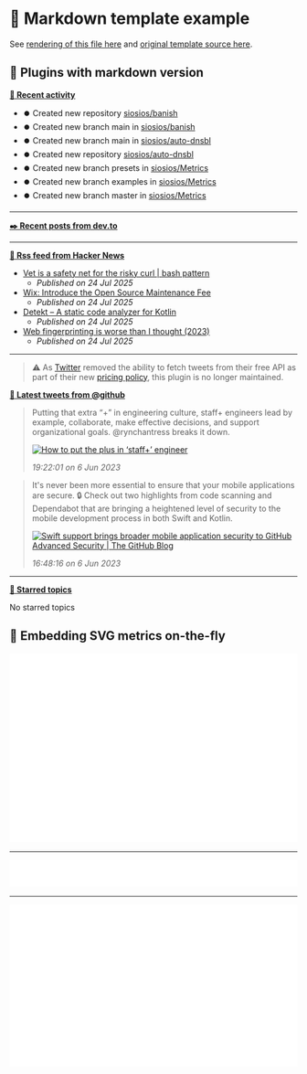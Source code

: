 # 📒 Markdown template example

See [rendering of this file here](https://github.com/siosios/metrics/blob/examples/metrics.markdown.full.md) and [original template source here](https://github.com/siosios/metrics/blob/master/source/templates/markdown/example.md).

## 🧩 Plugins with markdown version

**[📰 Recent activity](https://github.com/siosios)**
* ⏺️ Created new repository  [siosios/banish](https://github.com/siosios/banish)
* ⏺️ Created new branch main in [siosios/banish](https://github.com/siosios/banish)
* ⏺️ Created new branch main in [siosios/auto-dnsbl](https://github.com/siosios/auto-dnsbl)
* ⏺️ Created new repository  [siosios/auto-dnsbl](https://github.com/siosios/auto-dnsbl)
* ⏺️ Created new branch presets in [siosios/Metrics](https://github.com/siosios/Metrics)
* ⏺️ Created new branch examples in [siosios/Metrics](https://github.com/siosios/Metrics)
* ⏺️ Created new branch master in [siosios/Metrics](https://github.com/siosios/Metrics)


___

**[✒️ Recent posts from dev.to](https://dev.to/siosios)**


___

**[🗼 Rss feed from Hacker News](https://news.ycombinator.com/)**
* [Vet is a safety net for the risky curl | bash pattern](https://github.com/vet-run/vet)
  * *Published on 24 Jul 2025*
* [Wix: Introduce the Open Source Maintenance Fee](https://github.com/wixtoolset/issues/issues/8974)
  * *Published on 24 Jul 2025*
* [Detekt – A static code analyzer for Kotlin](https://detekt.dev/)
  * *Published on 24 Jul 2025*
* [Web fingerprinting is worse than I thought (2023)](https://www.bitestring.com/posts/2023-03-19-web-fingerprinting-is-worse-than-I-thought.html)
  * *Published on 24 Jul 2025*


___

> ⚠️ As [Twitter](https://twitter.com) removed the ability to fetch tweets from their free API as part of their new [pricing policy](https://developer.twitter.com/en/docs/twitter-api/getting-started/about-twitter-api), this plugin is no longer maintained.

<!--  -->
<!-- Example rendering before the plugin was deprecated
-->

**[🐤 Latest tweets from @github](https://twitter.com/github)**
> Putting that extra “+” in engineering culture, staff+ engineers lead by example, collaborate, make effective decisions, and support organizational goals. <span class="mention">@rynchantress</span> breaks it down.
>
> <a href="GitHub"><img src="https://images.ctfassets.net/s5uo95nf6njh/3sBQCkU6O0Lwc2Tp2LkMrU/e20b22c6ecaa66be267ebdf2d7774816/1920x1080-ReadMe-Site_Hero-Ryn_Daniels.jpg" alt="How to put the plus in ‘staff+’ engineer " height="200"></a>
>
> *19:22:01 on 6 Jun 2023*

> It's never been more essential to ensure that your mobile applications are secure. 🔒 Check out two highlights from code scanning and Dependabot that are bringing a heightened level of security to the mobile development process in both Swift and Kotlin.
>
> <a href="The GitHub Blog"><img src="https://github.blog/wp-content/uploads/2023/05/1200.630-Security-wLogo.png" alt="Swift support brings broader mobile application security to GitHub Advanced Security | The GitHub Blog" height="200"></a>
>
> *16:48:16 on 6 Jun 2023*

<!--
-->

___

**[📌 Starred topics](https://github.com/siosios?tab=stars)**

No starred topics


## 🎈 Embedding SVG metrics on-the-fly

<img src="https://github.com/siosios/metrics/blob/examples/.cache/example-isocalendar.svg">

___

<img src="https://github.com/siosios/metrics/blob/examples/.cache/example-languages-pdf.svg">

___

<img src="https://github.com/siosios/metrics/blob/examples/.cache/example-base-pdf.svg">
